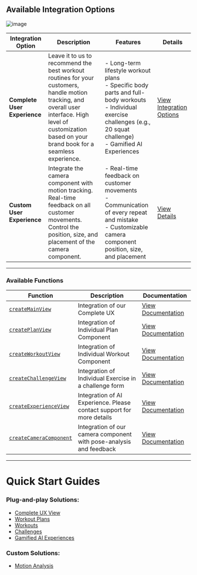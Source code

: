 ## Available Integration Options
![image](https://github.com/user-attachments/assets/bff1ce3a-8124-4251-8699-def8fb46ebe6)

| **Integration Option**         | **Description**                                                                                                 | **Features**                                                                                                                                                                          | **Details**                                                                                                             |
|--------------------------------|-----------------------------------------------------------------------------------------------------------------|---------------------------------------------------------------------------------------------------------------------------------------------------------------------------------------|-------------------------------------------------------------------------------------------------------------------------|
| **Complete User Experience**   | Leave it to us to recommend the best workout routines for your customers, handle motion tracking, and overall user interface. High level of customization based on your brand book for a seamless experience. | - Long-term lifestyle workout plans <br> - Specific body parts and full-body workouts <br> - Individual exercise challenges (e.g., 20 squat challenge) <br> - Gamified AI Experiences | [View Integration Options](https://www.figma.com/proto/XYEoV023iSFdhpw3w65zR1/Complete?page-id=0%3A1&node-id=0-1&viewport=793%2C330%2C0.1&t=d7VfZzKpLBsJAcP9-1&scaling=contain) |
| **Custom User Experience**     | Integrate the camera component with motion tracking. Real-time feedback on all customer movements. Control the position, size, and placement of the camera component. | - Real-time feedback on customer movements <br> - Communication of every repeat and mistake <br> - Customizable camera component position, size, and placement                        | [View Details](https://www.figma.com/proto/JyPHuRKKbiQkwgiDTkGJgT/Camera-Component?page-id=0%3A1&node-id=1-4&viewport=925%2C409%2C0.22&t=3UccMcp1o3lKc0cP-1&scaling=contain) |

---

### Available Functions

| **Function**             | **Description**                                                       | **Documentation**                                    |
|---------------------------|-----------------------------------------------------------------------|-----------------------------------------------------|
| [`createMainView`](./plug-and-play/complete-ux.md)        | Integration of our Complete UX                                        | [View Documentation](./plug-and-play/complete-ux.md)         |
| [`createPlanView`](./plug-and-play/workout-plans.md)        | Integration of Individual Plan Component                              | [View Documentation](./plug-and-play/workout-plans.md)       |
| [`createWorkoutView`](./plug-and-play/workouts.md)     | Integration of Individual Workout Component                           | [View Documentation](./plug-and-play/workouts.md)           |
| [`createChallengeView`](./plug-and-play/challenges.md)   | Integration of Individual Exercise in a challenge form                | [View Documentation](./plug-and-play/challenges.md)         |
| [`createExperienceView`](./plug-and-play/ai-experiences.md)  | Integration of AI Experience. Please contact support for more details | [View Documentation](./plug-and-play/ai-experiences.md)     |
| [`createCameraComponent`](./custom/motion-analysis-component.md) | Integration of our camera component with pose-analysis and feedback   | [View Documentation](./custom/motion-analysis-component.md)                    |

---

# Quick Start Guides

### Plug-and-play Solutions:
- [Complete UX View](./plug-and-play/complete-ux.md)
- [Workout Plans](./plug-and-play/workout-plans.md)
- [Workouts](./plug-and-play/workouts.md)
- [Challenges](./plug-and-play/challenges.md)
- [Gamified AI Experiences](./plug-and-play/ai-experiences.md)
  
### Custom Solutions: 
- [Motion Analysis](./custom/motion-analysis-component.md)
